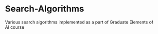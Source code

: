 # Search-Algorithms
Various search algorithms implemented as a part of Graduate Elements of AI course
